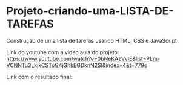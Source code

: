 # Projeto-criando-uma-LISTA-DE-TAREFAS

Construção de uma lista de tarefas usando HTML, CSS e JavaScript

Link do youtube com a video aula do projeto: https://www.youtube.com/watch?v=0bNeKAzVvlE&list=PLm-VCNNTu3LkjxCSToG4jGhkEGDknN2SI&index=4&t=779s

Link com o resultado final: 
